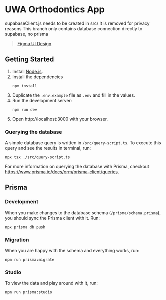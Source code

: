 # UWA Orthodontics App

supabaseClient.js needs to be created in src/ 
It is removed for privacy reasons
This branch only contains database connection directly to supabase, no prisma

>[Figma UI Design](https://www.figma.com/file/EXY0lfLzYuVew2JNaDxLPs/UWA-Orthodontics-Client-Application%EF%BC%88mobile%EF%BC%89?type=design&node-id=0%3A1&mode=design&t=TVZXbkhZlsytTzkw-1)

## Getting Started

1. Install [Node.js](https://nodejs.org/en/download/).
2. Install the dependencies
   ```
   npm install
   ```
3. Duplicate the `.env.example` file as `.env` and fill in the values.
4. Run the development server:
   ```
   npm run dev
   ```
5. Open http://localhost:3000 with your browser.

### Querying the database

A simple database query is written in `/src/query-script.ts`. To execute this query and see the results in terminal, run:

```
npx tsx ./src/query-script.ts
```

For more information on querying the database with Prisma, checkout https://www.prisma.io/docs/orm/prisma-client/queries.

## Prisma

### Development

When you make changes to the database schema (`/prisma/schema.prisma`), you should sync the Prisma client with it. Run:

```
npx prisma db push
```

### Migration

When you are happy with the schema and everything works, run:

```
npm run prisma:migrate
```

### Studio

To view the data and play around with it, run:

```
npm run prisma:studio
```
